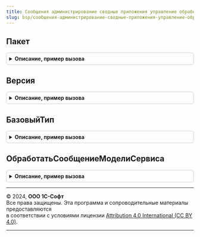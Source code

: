 ```yaml
---
title: Сообщения администрирование сводные приложения управление обработчик сообщения_1_0_0_1
slug: bsp/сообщения-администрирование-сводные-приложения-управление-обработчик-сообщения-1-0-0-1
---
```



## Пакет
<details style="margin: 1em 0; padding: 0.5em; border: 1px solid #ccc; border-radius: 6px;">

<summary style="font-weight: bold; cursor: pointer;">Описание, пример вызова</summary>

```bsl

// Возвращает пространство имен версии интерфейса сообщений.
// @skip-warning ПустойМетод - особенность реализации.
//
// Возвращаемое значение:
//  Строка - наименование пакета.
//
Функция Пакет() Экспорт
```

Пример вызова
```bsl
Результат = СообщенияАдминистрированиеСводныеПриложенияУправлениеОбработчикСообщения_1_0_0_1.Пакет() 
```
</details>

## Версия
<details style="margin: 1em 0; padding: 0.5em; border: 1px solid #ccc; border-radius: 6px;">

<summary style="font-weight: bold; cursor: pointer;">Описание, пример вызова</summary>

```bsl

// Возвращает версию интерфейса сообщений, обслуживаемую обработчиком.
// @skip-warning ПустойМетод - особенность реализации.
//
// Возвращаемое значение:
//  Строка -версия пакета.
//
Функция Версия() Экспорт
```

Пример вызова
```bsl
Результат = СообщенияАдминистрированиеСводныеПриложенияУправлениеОбработчикСообщения_1_0_0_1.Версия() 
```
</details>

## БазовыйТип
<details style="margin: 1em 0; padding: 0.5em; border: 1px solid #ccc; border-radius: 6px;">

<summary style="font-weight: bold; cursor: pointer;">Описание, пример вызова</summary>

```bsl

// Возвращает базовый тип для сообщений версии.
// @skip-warning ПустойМетод - особенность реализации.
//
// Возвращаемое значение:
//  ТипОбъектаXDTO - базовый тип тел сообщений в модели сервиса.
//
Функция БазовыйТип() Экспорт
```

Пример вызова
```bsl
Результат = СообщенияАдминистрированиеСводныеПриложенияУправлениеОбработчикСообщения_1_0_0_1.БазовыйТип() 
```
</details>

## ОбработатьСообщениеМоделиСервиса
<details style="margin: 1em 0; padding: 0.5em; border: 1px solid #ccc; border-radius: 6px;">

<summary style="font-weight: bold; cursor: pointer;">Описание, пример вызова</summary>

```bsl

// Выполняет обработку входящих сообщений модели сервиса.
// @skip-warning ПустойМетод - особенность реализации.
//
// Параметры:
//  Сообщение - ОбъектXDTO - входящее сообщение,
//  Отправитель - ПланОбменаСсылка.ОбменСообщениями - узел плана обмена, соответствующий отправителю сообщения.
//  СообщениеОбработано - Булево - флаг успешной обработки сообщения. Значение данного параметра необходимо
//    установить равным Истина в том случае, если сообщение было успешно прочитано в данном обработчике.
//
Процедура ОбработатьСообщениеМоделиСервиса(Знач Сообщение, Знач Отправитель, СообщениеОбработано) Экспорт
```

Пример вызова
```bsl
СообщенияАдминистрированиеСводныеПриложенияУправлениеОбработчикСообщения_1_0_0_1.ОбработатьСообщениеМоделиСервиса(Сообщение, Отправитель, СообщениеОбработано) 
```
</details>

---

© 2024, **ООО 1С-Софт**  
Все права защищены. Эта программа и сопроводительные материалы предоставляются  
в соответствии с условиями лицензии [Attribution 4.0 International (CC BY 4.0)](https://creativecommons.org/licenses/by/4.0/legalcode).

---
